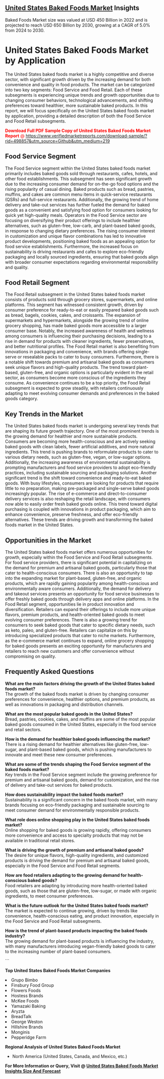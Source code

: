 <h2><a href="https://www.verifiedmarketreports.com/download-sample/?rid=498857&amp;utm_source=Github&amp;utm_medium=219" target="_blank">United States Baked Foods Market</a> Insights</h2><p>Baked Foods Market size was valued at USD 450 Billion in 2022 and is projected to reach USD 650 Billion by 2030, growing at a CAGR of 5.0% from 2024 to 2030.</p><p> <h1>United States Baked Foods Market by Application</h1> <p>The United States baked foods market is a highly competitive and diverse sector, with significant growth driven by the increasing demand for both convenience and quality in food products. The market can be categorized into two key segments: Food Service and Food Retail. Each of these subsegments is experiencing unique trends and growth opportunities due to changing consumer behaviors, technological advancements, and shifting preferences toward healthier, more sustainable baked products. In this report, we will focus specifically on the United States baked foods market by application, providing a detailed description of both the Food Service and Food Retail subsegments. <p><span class=""><span style="color: #ff0000;"><strong>Download Full PDF Sample Copy of United States Baked Foods Market Report</strong> @ </span><a href="https://www.verifiedmarketreports.com/download-sample/?rid=498857&amp;utm_source=Github&amp;utm_medium=219" target="_blank">https://www.verifiedmarketreports.com/download-sample/?rid=498857&amp;utm_source=Github&amp;utm_medium=219</a></span></p></p> <h2>Food Service Segment</h2> <p>The Food Service segment within the United States baked foods market primarily includes baked goods sold through restaurants, cafes, hotels, and other food establishments. This subsegment has seen significant growth due to the increasing consumer demand for on-the-go food options and the rising popularity of casual dining. Baked products such as bread, pastries, muffins, and cakes are common menu items in quick-service restaurants (QSRs) and full-service restaurants. Additionally, the growing trend of home delivery and take-out services has further fueled the demand for baked goods as a convenient and satisfying food option for consumers looking for quick yet high-quality meals. Operators in the Food Service sector are focusing on diversifying their product offerings to include healthier alternatives, such as gluten-free, low-carb, and plant-based baked goods, in response to changing dietary preferences. The rising consumer interest in customization and unique flavor combinations has led to innovative product developments, positioning baked foods as an appealing option for food service establishments. Furthermore, the increased focus on sustainability is driving restaurants and cafes to explore eco-friendly packaging and locally sourced ingredients, ensuring that baked goods align with broader consumer expectations regarding environmental responsibility and quality.</p> <h2>Food Retail Segment</h2> <p>The Food Retail subsegment in the United States baked foods market consists of products sold through grocery stores, supermarkets, and online platforms. This segment has witnessed consistent growth, driven by consumer preference for ready-to-eat or easily prepared baked goods such as bread, bagels, cookies, cakes, and croissants. The expansion of supermarkets and hypermarkets, alongside the growing trend of online grocery shopping, has made baked goods more accessible to a larger consumer base. Notably, the increased awareness of health and wellness among consumers is influencing their purchasing decisions, leading to a rise in demand for products with cleaner ingredients, fewer preservatives, and better nutritional profiles. The Food Retail market is also benefiting from innovations in packaging and convenience, with brands offering single-serve or resealable packs to cater to busy consumers. Furthermore, there is a notable shift towards premium and artisanal baked goods as consumers seek unique flavors and high-quality products. The trend toward plant-based, gluten-free, and organic options is particularly evident in the retail sector, as consumers become more conscious of the ingredients they consume. As convenience continues to be a top priority, the Food Retail subsegment is expected to grow steadily, with retailers continuously adapting to meet evolving consumer demands and preferences in the baked goods category.</p> <h2>Key Trends in the Market</h2> <p>The United States baked foods market is undergoing several key trends that are shaping its future growth trajectory. One of the most prominent trends is the growing demand for healthier and more sustainable products. Consumers are becoming more health-conscious and are actively seeking baked goods with clean labels, fewer artificial additives, and more natural ingredients. This trend is pushing brands to reformulate products to cater to various dietary needs, such as gluten-free, vegan, or low-sugar options. Additionally, the increasing awareness of environmental sustainability is prompting manufacturers and food service providers to adopt eco-friendly practices, including sustainable sourcing and packaging solutions. Another significant trend is the shift toward convenience and ready-to-eat baked goods. With busy lifestyles, consumers are looking for products that require little to no preparation, making pre-packaged and single-serve baked goods increasingly popular. The rise of e-commerce and direct-to-consumer delivery services is also reshaping the retail landscape, with consumers now able to easily order fresh baked goods online. This trend toward digital purchasing is coupled with innovations in product packaging, which aim to enhance convenience, preserve freshness, and offer eco-friendly alternatives. These trends are driving growth and transforming the baked foods market in the United States.</p> <h2>Opportunities in the Market</h2> <p>The United States baked foods market offers numerous opportunities for growth, especially within the Food Service and Food Retail subsegments. For food service providers, there is significant potential in capitalizing on the demand for premium and artisanal baked goods, particularly those that cater to health-conscious consumers. There is also an opportunity to tap into the expanding market for plant-based, gluten-free, and organic products, which are rapidly gaining popularity among health-conscious and environmentally aware consumers. Additionally, the demand for delivery and takeout services presents an opportunity for food service businesses to offer freshly baked goods through delivery apps and online platforms. In the Food Retail segment, opportunities lie in product innovation and diversification. Retailers can expand their offerings to include more unique flavors, premium products, and health-oriented baked goods to meet evolving consumer preferences. There is also a growing trend for consumers to seek baked goods that cater to specific dietary needs, such as keto, paleo, and gluten-free. Retailers can capitalize on this by introducing specialized products that cater to niche markets. Furthermore, as the e-commerce market continues to expand, online grocery shopping for baked goods presents an exciting opportunity for manufacturers and retailers to reach new customers and offer convenience without compromising on quality.</p> <h2>Frequently Asked Questions</h2> <p><b>What are the main factors driving the growth of the United States baked foods market?</b><br> The growth of the baked foods market is driven by changing consumer preferences for convenience, healthier options, and premium products, as well as innovations in packaging and distribution channels.</p> <p><b>What are the most popular baked goods in the United States?</b><br> Bread, pastries, cookies, cakes, and muffins are some of the most popular baked goods consumed in the United States, especially in the food service and retail sectors.</p> <p><b>How is the demand for healthier baked goods influencing the market?</b><br> There is a rising demand for healthier alternatives like gluten-free, low-sugar, and plant-based baked goods, which is pushing manufacturers to innovate and meet these new consumer preferences.</p> <p><b>What are some of the trends shaping the Food Service segment of the baked foods market?</b><br> Key trends in the Food Service segment include the growing preference for premium and artisanal baked goods, demand for customization, and the rise of delivery and take-out services for baked products.</p> <p><b>How does sustainability impact the baked foods market?</b><br> Sustainability is a significant concern in the baked foods market, with many brands focusing on eco-friendly packaging and sustainable sourcing to meet consumer demand for environmentally responsible products.</p> <p><b>What role does online shopping play in the United States baked foods market?</b><br> Online shopping for baked goods is growing rapidly, offering consumers more convenience and access to specialty products that may not be available in traditional retail stores.</p> <p><b>What is driving the growth of premium and artisanal baked goods?</b><br> The desire for unique flavors, high-quality ingredients, and customized products is driving the demand for premium and artisanal baked goods, especially in the Food Service and Food Retail segments.</p> <p><b>How are food retailers adapting to the growing demand for health-conscious baked goods?</b><br> Food retailers are adapting by introducing more health-oriented baked goods, such as those that are gluten-free, low-sugar, or made with organic ingredients, to meet consumer preferences.</p> <p><b>What is the future outlook for the United States baked foods market?</b><br> The market is expected to continue growing, driven by trends like convenience, health-conscious eating, and product innovation, especially in the Food Service and Food Retail subsegments.</p> <p><b>How is the trend of plant-based products impacting the baked foods industry?</b><br> The growing demand for plant-based products is influencing the industry, with many manufacturers introducing vegan-friendly baked goods to cater to the increasing number of plant-based consumers.</p> ```</p><p><strong>Top United States Baked Foods Market Companies</strong></p><div data-test-id=""><p><li>Grupo Bimbo</li><li> Finsbury Food Group</li><li> Flowers Foods</li><li> Hostess Brands</li><li> McKee Foods</li><li> Yamazaki Baking</li><li> Aryzta</li><li> BreadTalk</li><li> George Weston</li><li> Hillshire Brands</li><li> Monginis</li><li> Pepperidge Farm</li></p><div><strong>Regional Analysis of&nbsp;United States Baked Foods Market</strong></div><ul><li dir="ltr"><p dir="ltr">North America&nbsp;(United States, Canada, and Mexico, etc.)</p></li></ul><p><strong>For More Information or Query, Visit @&nbsp;</strong><strong><a href="https://www.verifiedmarketreports.com/product/baked-foods-market-size-and-forecast/?utm_source=Github&amp;utm_medium=219" target="_blank">United States Baked Foods Market Insights Size And Forecast</a></strong></p></div>
